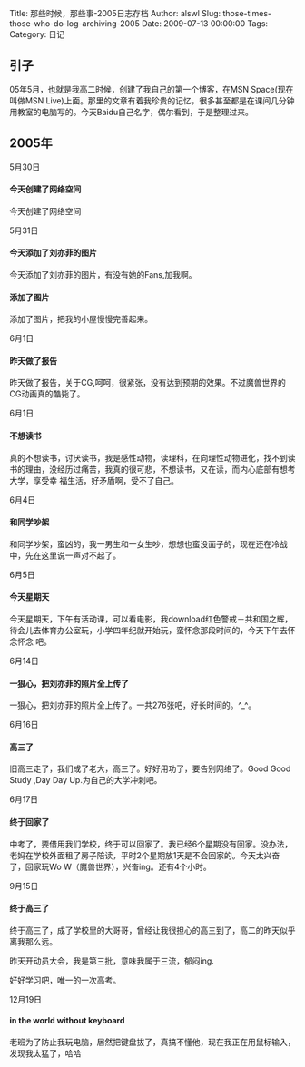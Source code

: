 Title: 那些时候，那些事-2005日志存档
Author: alswl
Slug: those-times-those-who-do-log-archiving-2005
Date: 2009-07-13 00:00:00
Tags: 
Category: 日记

## 引子

05年5月，也就是我高二时候，创建了我自己的第一个博客，在MSN Space(现在叫做MSN
Live)上面。那里的文章有着我珍贵的记忆，很多甚至都是在课间几分钟用教室的电脑写的。今天Baidu自己名字，偶尔看到，于是整理过来。

## 2005年

5月30日

#### 今天创建了网络空间

今天创建了网络空间

5月31日

#### 今天添加了刘亦菲的图片

今天添加了刘亦菲的图片，有没有她的Fans,加我啊。

#### 添加了图片

添加了图片，把我的小屋慢慢完善起来。

6月1日

#### 昨天做了报告

昨天做了报告，关于CG,呵呵，很紧张，没有达到预期的效果。不过魔兽世界的CG动画真的酷毙了。

6月1日

#### 不想读书

真的不想读书，讨厌读书，我是感性动物，读理科，在向理性动物进化，找不到读书的理由，没经历过痛苦，我真的很可悲，不想读书，又在读，而内心底部有想考大学，享受幸
福生活，好矛盾啊，受不了自己。

6月4日

#### 和同学吵架

和同学吵架，蛮凶的，我一男生和一女生吵，想想也蛮没面子的，现在还在冷战中，先在这里说一声对不起了。

6月5日

#### 今天星期天

今天星期天，下午有活动课，可以看电影，我download红色警戒－共和国之辉，待会儿去体育办公室玩，小学四年纪就开始玩，蛮怀念那段时间的，今天下午去怀念怀念
吧。

6月14日

#### 一狠心，把刘亦菲的照片全上传了

一狠心，把刘亦菲的照片全上传了。一共276张吧，好长时间的。^_^。

6月16日

#### 高三了

旧高三走了，我们成了老大，高三了。好好用功了，要告别网络了。Good Good Study ,Day Day Up.为自己的大学冲刺吧。

6月17日

#### 终于回家了

中考了，要借用我们学校，终于可以回家了。我已经6个星期没有回家。没办法，老妈在学校外面租了房子陪读，平时2个星期放1天是不会回家的。今天太兴奋了，回家玩Wo
W（魔兽世界），兴奋ing。还有4个小时。

9月15日

#### 终于高三了

终于高三了，成了学校里的大哥哥，曾经让我很担心的高三到了，高二的昨天似乎离我那么远。

昨天开动员大会，我是第三批，意味我属于三流，郁闷ing.

好好学习吧，唯一的一次高考。

12月19日

#### in the world without keyboard

老班为了防止我玩电脑，居然把键盘拔了，真搞不懂他，现在我正在用鼠标输入，发现我太猛了，哈哈

